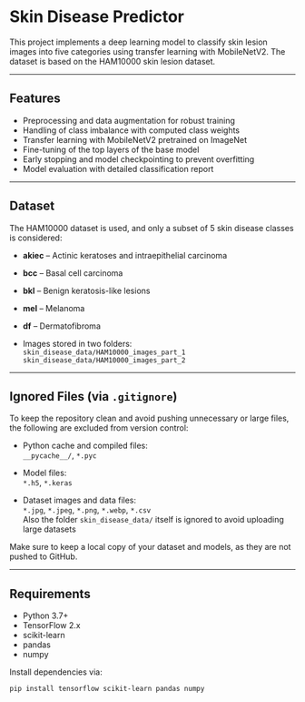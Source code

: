 # Skin Disease Predictor

This project implements a deep learning model to classify skin lesion images into five categories using transfer learning with MobileNetV2. The dataset is based on the HAM10000 skin lesion dataset.

---

## Features

- Preprocessing and data augmentation for robust training
- Handling of class imbalance with computed class weights
- Transfer learning with MobileNetV2 pretrained on ImageNet
- Fine-tuning of the top layers of the base model
- Early stopping and model checkpointing to prevent overfitting
- Model evaluation with detailed classification report

---

## Dataset

The HAM10000 dataset is used, and only a subset of 5 skin disease classes is considered:

- **akiec** – Actinic keratoses and intraepithelial carcinoma
- **bcc** – Basal cell carcinoma
- **bkl** – Benign keratosis-like lesions
- **mel** – Melanoma
- **df** – Dermatofibroma

- Images stored in two folders:  
  `skin_disease_data/HAM10000_images_part_1`  
  `skin_disease_data/HAM10000_images_part_2`

---

## Ignored Files (via `.gitignore`)

To keep the repository clean and avoid pushing unnecessary or large files, the following are excluded from version control:

- Python cache and compiled files:  
  `__pycache__/`, `*.pyc`

- Model files:  
  `*.h5`, `*.keras`

- Dataset images and data files:  
  `*.jpg`, `*.jpeg`, `*.png`, `*.webp`, `*.csv`  
  Also the folder `skin_disease_data/` itself is ignored to avoid uploading large datasets

Make sure to keep a local copy of your dataset and models, as they are not pushed to GitHub.

---

## Requirements

- Python 3.7+  
- TensorFlow 2.x  
- scikit-learn  
- pandas  
- numpy

Install dependencies via:

```bash
pip install tensorflow scikit-learn pandas numpy
